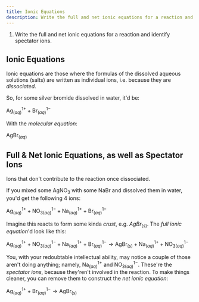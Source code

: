 ```yaml
---
title: Ionic Equations
description: Write the full and net ionic equations for a reaction and identify spectator ions.
---
```


1. Write the full and net ionic equations for a reaction and identify spectator
   ions.

## Ionic Equations

Ionic equations are those where the formulas of the dissolved aqueous solutions
(salts) are written as individual ions, i.e. because they are *dissociated*.

So, for some silver bromide dissolved in water, it'd be:

$\text{Ag}^{1+}_{(aq)} + \text{Br}^{1-}_{(aq)}$

With the *molecular equation*:

$\text{AgBr}_{(aq)}$

## Full & Net Ionic Equations, as well as Spectator Ions

Ions that don't contribute to the reaction once dissociated.

If you mixed some $\text{AgNO}_3$ with some $\text{NaBr}$ and dissolved them in water, you'd
get the following 4 ions:

$\text{Ag}^{1+}_{(aq)} + \text{NO}_{3(aq)}^{1-} + \text{Na}_{(aq)}^{1+} + \text{Br}_{(aq)}^{1-}$

Imagine this reacts to form some kinda *crust*, e.g. $AgBr_{(s)}$. The *full
ionic equation*'d look like this:

$\text{Ag}^{1+}_{(aq)} + \text{NO}_{3(aq)}^{1-} + \text{Na}_{(aq)}^{1+} + \text{Br}_{(aq)}^{1-} \to \text{AgBr}_{(s)} + \text{Na}_{(aq)}^{1+} + \text{NO}_{3(aq)}^{1-}$

You, with your redoubtable intellectual ability, may notice a couple of those
aren't doing anything; namely, $\text{Na}_{(aq)}^{1+}$ and $\text{NO}_{3(aq)}^{1-}$. These're
the *spectator ions*, because they'ren't involved in the reaction. To make
things cleaner, you can remove them to construct the *net ionic equation*:

$\text{Ag}^{1+}_{(aq)} + \text{Br}_{(aq)}^{1-} \to \text{AgBr}_{(s)}$
